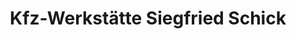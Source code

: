 ---
title: "Kfz-Werkstätte Siegfried Schick"
url: /lohkirchen/kfz-werkstaette-siegfried-schick/
shop: Autowerkstatt
---